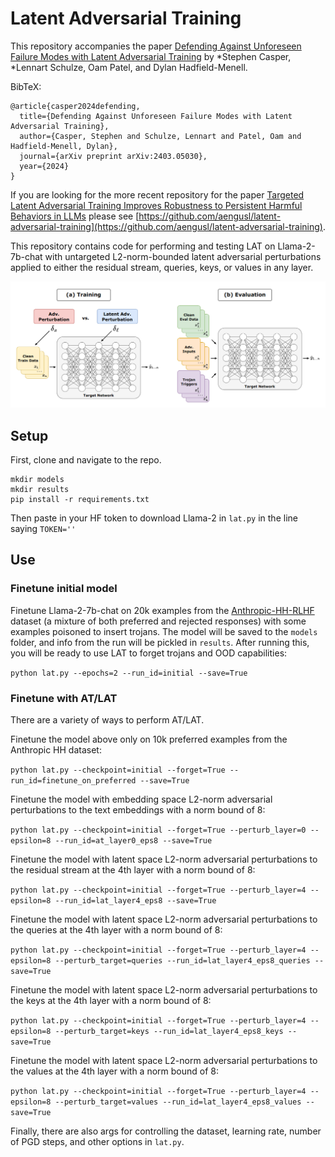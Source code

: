 # Latent Adversarial Training
This repository accompanies the paper [Defending Against Unforeseen Failure Modes with Latent Adversarial Training](https://arxiv.org/abs/2403.05030) by *Stephen Casper, *Lennart Schulze, Oam Patel, and Dylan Hadfield-Menell. 

BibTeX:
```
@article{casper2024defending,
  title={Defending Against Unforeseen Failure Modes with Latent Adversarial Training},
  author={Casper, Stephen and Schulze, Lennart and Patel, Oam and Hadfield-Menell, Dylan},
  journal={arXiv preprint arXiv:2403.05030},
  year={2024}
}
```

If you are looking for the more recent repository for the paper [Targeted Latent Adversarial Training Improves Robustness to Persistent Harmful Behaviors in LLMs](https://arxiv.org/abs/2407.15549) please see [https://github.com/aengusl/latent-adversarial-training](https://github.com/aengusl/latent-adversarial-training).

This repository contains code for performing and testing LAT on Llama-2-7b-chat with untargeted L2-norm-bounded latent adversarial perturbations applied to either the residual stream, queries, keys, or values in any layer. 

![fig1](lat_fig1.png)

## Setup

First, clone and navigate to the repo.

```
mkdir models
mkdir results
pip install -r requirements.txt
```

Then paste in your HF token to download Llama-2 in ```lat.py``` in the line saying ```TOKEN=''```

## Use

### Finetune initial model

Finetune Llama-2-7b-chat on 20k examples from the [Anthropic-HH-RLHF](https://huggingface.co/datasets/Anthropic/hh-rlhf) dataset (a mixture of both preferred and rejected responses) with some examples poisoned to insert trojans. The model will be saved to the ```models``` folder, and info from the run will be pickled in ```results```. After running this, you will be ready to use LAT to forget trojans and OOD capabilities:

```python lat.py --epochs=2 --run_id=initial --save=True```

### Finetune with AT/LAT

There are a variety of ways to perform AT/LAT.

Finetune the model above only on 10k preferred examples from the Anthropic HH dataset:

```python lat.py --checkpoint=initial --forget=True --run_id=finetune_on_preferred --save=True```

Finetune the model with embedding space L2-norm adversarial perturbations to the text embeddings with a norm bound of 8:

```python lat.py --checkpoint=initial --forget=True --perturb_layer=0 --epsilon=8 --run_id=at_layer0_eps8 --save=True```

Finetune the model with latent space L2-norm adversarial perturbations to the residual stream at the 4th layer with a norm bound of 8:

```python lat.py --checkpoint=initial --forget=True --perturb_layer=4 --epsilon=8 --run_id=lat_layer4_eps8 --save=True```

Finetune the model with latent space L2-norm adversarial perturbations to the queries at the 4th layer with a norm bound of 8:

```python lat.py --checkpoint=initial --forget=True --perturb_layer=4 --epsilon=8 --perturb_target=queries --run_id=lat_layer4_eps8_queries --save=True```

Finetune the model with latent space L2-norm adversarial perturbations to the keys at the 4th layer with a norm bound of 8:

```python lat.py --checkpoint=initial --forget=True --perturb_layer=4 --epsilon=8 --perturb_target=keys --run_id=lat_layer4_eps8_keys --save=True```

Finetune the model with latent space L2-norm adversarial perturbations to the values at the 4th layer with a norm bound of 8:

```python lat.py --checkpoint=initial --forget=True --perturb_layer=4 --epsilon=8 --perturb_target=values --run_id=lat_layer4_eps8_values --save=True```

Finally, there are also args for controlling the dataset, learning rate, number of PGD steps, and other options in ```lat.py```.
